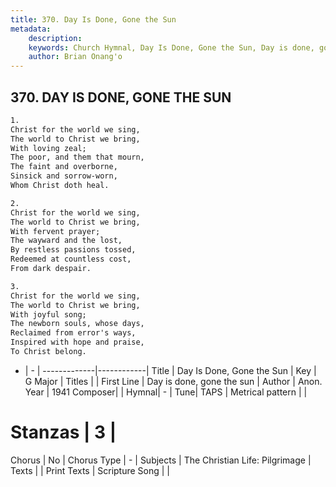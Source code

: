 ```yaml
---
title: 370. Day Is Done, Gone the Sun
metadata:
    description: 
    keywords: Church Hymnal, Day Is Done, Gone the Sun, Day is done, gone the sun, 
    author: Brian Onang'o
---
```



## 370. DAY IS DONE, GONE THE SUN

```txt
1.
Christ for the world we sing,
The world to Christ we bring,
With loving zeal;
The poor, and them that mourn,
The faint and overborne,
Sinsick and sorrow-worn,
Whom Christ doth heal.

2.
Christ for the world we sing,
The world to Christ we bring,
With fervent prayer;
The wayward and the lost,
By restless passions tossed,
Redeemed at countless cost,
From dark despair.

3.
Christ for the world we sing,
The world to Christ we bring,
With joyful song;
The newborn souls, whose days,
Reclaimed from error's ways,
Inspired with hope and praise,
To Christ belong.
```

- |   -  |
-------------|------------|
Title | Day Is Done, Gone the Sun |
Key | G Major |
Titles |  |
First Line | Day is done, gone the sun |
Author | Anon.
Year | 1941
Composer|  |
Hymnal|  - |
Tune| TAPS |
Metrical pattern | |
# Stanzas | 3 |
Chorus | No |
Chorus Type | - |
Subjects | The Christian Life: Pilgrimage |
Texts |  |
Print Texts | 
Scripture Song |  |
  
